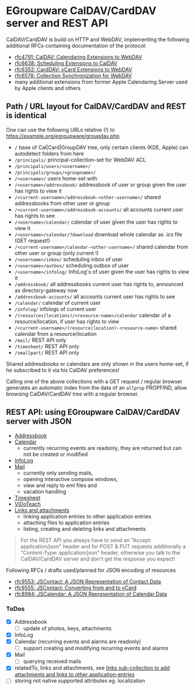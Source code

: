 # EGroupware CalDAV/CardDAV server and REST API

CalDAV/CardDAV is build on HTTP and WebDAV, implementing the following additional RFCs containing documentation of the protocol:
* [rfc4791: CalDAV: Calendaring Extensions to WebDAV](https://datatracker.ietf.org/doc/html/rfc4791)
* [rfc6638: Scheduling Extensions to CalDAV](https://datatracker.ietf.org/doc/html/rfc6638)
* [rfc6352: CardDAV: vCard Extensions to WebDAV](https://datatracker.ietf.org/doc/html/rfc6352)
* [rfc6578: Collection Synchronization for WebDAV](https://datatracker.ietf.org/doc/html/rfc6578)
* many additional extensions from former Apple Calendaring Server used by Apple clients and others

## Path / URL layout for CalDAV/CardDAV and REST is identical

One can use the following URLs relative (!) to https://example.org/egroupware/groupdav.php

- `/`                        base of Cal|Card|GroupDAV tree, only certain clients (KDE, Apple) can autodetect folders from here
- `/principals/`             principal-collection-set for WebDAV ACL
- `/principals/users/<username>/`
- `/principals/groups/<groupname>/`
- `/<username>/`             users home-set with
- `/<username>/addressbook/` addressbook of user or group <username> given the user has rights to view it
- `/<current-username>/addressbook-<other-username>/` shared addressbooks from other user or group
- `/<current-username>/addressbook-accounts/` all accounts current user has rights to see
- `/<username>/calendar/`    calendar of user <username> given the user has rights to view it
- `/<username>/calendar/?download` download whole calendar as .ics file (GET request!)
- `/<current-username>/calendar-<other-username>/` shared calendar from other user or group (only current <username>!)
- `/<username>/inbox/`       scheduling inbox of user <username>
- `/<username>/outbox/`      scheduling outbox of user <username>
- `/<username>/infolog/`     InfoLog's of user <username> given the user has rights to view it
- `/addressbook/` all addressbooks current user has rights to, announced as directory-gateway now
- `/addressbook-accounts/` all accounts current user has rights to see
- `/calendar/`    calendar of current user
- `/infolog/`     infologs of current user
- `/(resources|locations)/<resource-name>/calendar` calendar of a resource/location, if user has rights to view
- `/<current-username>/(resource|location)-<resource-name>` shared calendar from a resource/location
- `/mail/`   REST API only
- `/timesheet/`   REST API only
- `/smallpart/`   REST API only

Shared addressbooks or calendars are only shown in the users home-set, if he subscribed to it via his CalDAV preferences!

Calling one of the above collections with a GET request / regular browser generates an automatic index
from the data of an `allprop` PROPFIND, allow browsing CalDAV/CardDAV tree with a regular browser.

## REST API: using EGroupware CalDAV/CardDAV server with JSON
- [Addressbook](Addressbook.md)
- [Calendar](Calendar.md) 
  * currently recurring events are readonly, they are returned but can not be created or modified
- [InfoLog](Infolog.md)
- [Mail](Mail.md) 
  * currently only sending mails, 
  * opening interactive compose windows, 
  * view and reply to eml files and 
  * vacation handling
- [Timesheet](Timesheet.md)
- [ViDoTeach](https://github.com/EGroupware/smallpart/blob/master/doc/RESP-API.md)
- [Links and attachments](Links-and-attachments.md)
  * linking application entries to other application entries
  * attaching files to application entries
  * listing, creating and deleting links and attachments

> For the REST API you always have to send an "Accept: application/json" header and for POST & PUT requests additionally 
> a "Content-Type: application/json" header, otherwise you talk to the CalDAV/CardDAV server and don't get the response you expect!

Following RFCs / drafts used/planned for JSON encoding of resources
* [rfc9553: JSContact: A JSON Representation of Contact Data](https://datatracker.ietf.org/doc/html/rfc9553) 
* [rfc9555: JSContact: Converting from and to vCard](https://datatracker.ietf.org/doc/html/rfc9555)
* [rfc8984: JSCalendar: A JSON Representation of Calendar Data](https://datatracker.ietf.org/doc/html/rfc8984)

### ToDos
- [x] Addressbook
  - [ ] update of photos, keys, attachments
- [X] InfoLog
- [X] Calendar (recurring events and alarms are readonly)
  - [ ] support creating and modifying recurring events and alarms
- [X] Mail
  - [ ] querying received mails
- [X] relatedTo, links and attachments, see [links sub-collection to add attachments and links to other application-entries](Links-and-attachments.md)
- [ ] storing not native supported attributes eg. localization